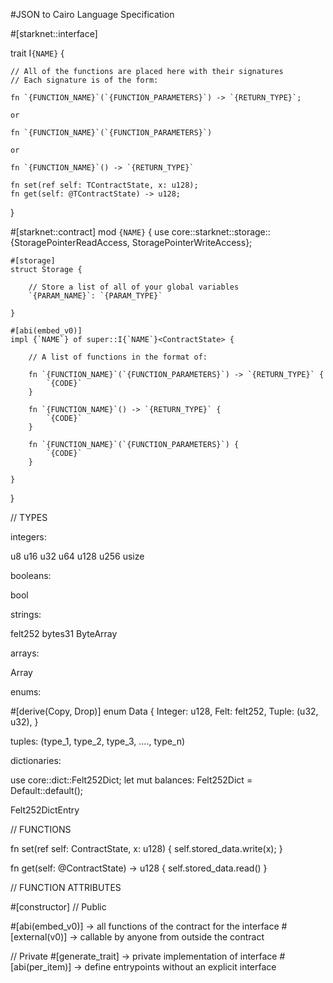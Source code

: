 #JSON to Cairo Language Specification


#[starknet::interface]

trait I`{NAME}`<TContractState> {
    
    // All of the functions are placed here with their signatures
    // Each signature is of the form:

    fn `{FUNCTION_NAME}`(`{FUNCTION_PARAMETERS}`) -> `{RETURN_TYPE}`;

    or 

    fn `{FUNCTION_NAME}`(`{FUNCTION_PARAMETERS}`)

    or

    fn `{FUNCTION_NAME}`() -> `{RETURN_TYPE}`

    fn set(ref self: TContractState, x: u128);
    fn get(self: @TContractState) -> u128;
}

#[starknet::contract]
mod `{NAME}` {
    use core::starknet::storage::{StoragePointerReadAccess, StoragePointerWriteAccess};

    #[storage]
    struct Storage {

        // Store a list of all of your global variables
        `{PARAM_NAME}`: `{PARAM_TYPE}`

    }

    #[abi(embed_v0)]
    impl {`NAME`} of super::I{`NAME`}<ContractState> {
        
        // A list of functions in the format of:

        fn `{FUNCTION_NAME}`(`{FUNCTION_PARAMETERS}`) -> `{RETURN_TYPE}` {
            `{CODE}`
        }

        fn `{FUNCTION_NAME}`() -> `{RETURN_TYPE}` {
            `{CODE}`
        }

        fn `{FUNCTION_NAME}`(`{FUNCTION_PARAMETERS}`) {
            `{CODE}`
        }

    }
}


// TYPES

integers:

u8
u16
u32
u64
u128
u256
usize

booleans:

bool

strings:

felt252
bytes31
ByteArray

arrays:

Array<T>


enums:

#[derive(Copy, Drop)]
enum Data {
    Integer: u128,
    Felt: felt252,
    Tuple: (u32, u32),
}

tuples: (type_1, type_2, type_3, ...., type_n)


dictionaries:

use core::dict::Felt252Dict;
let mut balances: Felt252Dict<u64> = Default::default();



Felt252DictEntry<T>



// FUNCTIONS


fn set(ref self: ContractState, x: u128) {
    self.stored_data.write(x);
}



fn get(self: @ContractState) -> u128 {
    self.stored_data.read()
}

// FUNCTION ATTRIBUTES

#[constructor] 
// Public

#[abi(embed_v0)] -> all functions of the contract for the interface
#[external(v0)] -> callable by anyone from outside the contract

// Private
#[generate_trait] -> private implementation of interface
#[abi(per_item)] -> define entrypoints without an explicit interface


